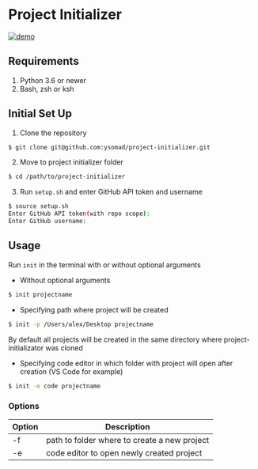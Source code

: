 # Project Initializer

[![demo](https://asciinema.org/a/423716.svg)](https://asciinema.org/a/423716?autoplay=1)

## Requirements
1. Python 3.6 or newer
2. Bash, zsh or ksh

## Initial Set Up
1. Clone the repository
```bash
$ git clone git@github.com:ysomad/project-initializer.git
```
2. Move to project initializer folder
```bash
$ cd /path/to/project-initializer
```
3. Run `setup.sh` and enter GitHub API token and username
```bash
$ source setup.sh
Enter GitHub API token(with repo scope): 
Enter GitHub username: 
```

## Usage
Run `init` in the terminal with or without optional arguments
- Without optional arguments
```bash
$ init projectname
```
- Specifying path where project will be created
```bash
$ init -p /Users/alex/Desktop projectname
```
By default all projects will be created in the same directory where project-initializator was cloned
- Specifying code editor in which folder with project will open after creation (VS Code for example)
```bash
$ init -e code projectname
```

### Options
Option | Description
------------ | -------------
-f | path to folder where to create a new project
-e | code editor to open newly created project 
